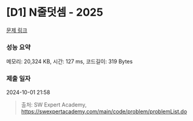 # [D1] N줄덧셈 - 2025 

[문제 링크](https://swexpertacademy.com/main/code/problem/problemDetail.do?contestProbId=AV5QFZtaAscDFAUq) 

### 성능 요약

메모리: 20,324 KB, 시간: 127 ms, 코드길이: 319 Bytes

### 제출 일자

2024-10-01 21:58



> 출처: SW Expert Academy, https://swexpertacademy.com/main/code/problem/problemList.do